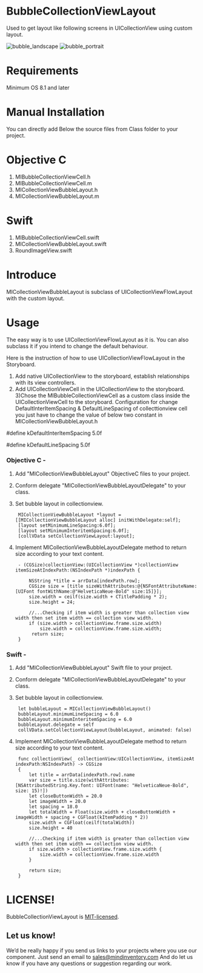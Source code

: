 # BubbleCollectionViewLayout
Used to get layout like following screens in UICollectionView using custom layout.


![bubble_landscape](https://user-images.githubusercontent.com/84714866/176373657-19d4f9e2-131e-48f5-9f2c-77a370808c03.png)
![bubble_portrait](https://user-images.githubusercontent.com/84714866/176371515-989f8bc7-6e45-4d6f-87a1-c3d0e87fa803.png)

# Requirements
Minimum OS 8.1 and later

# Manual Installation
You can directly add Below the source files from Class folder to your project.

# Objective C
1) MIBubbleCollectionViewCell.h
2) MIBubbleCollectionViewCell.m
3) MICollectionViewBubbleLayout.h
4) MICollectionViewBubbleLayout.m
# Swift
1) MIBubbleCollectionViewCell.swift
2) MICollectionViewBubbleLayout.swift
3) RoundImageView.swift

# Introduce
MICollectionViewBubbleLayout is subclass of UICollectionViewFlowLayout with the custom layout.

# Usage
The easy way is to use UICollectionViewFlowLayout as it is. You can also subclass it if you intend to change the default behaviour.

Here is the instruction of how to use UICollectionViewFlowLayout in the Storyboard.

1) Add native UICollectionView to the storyboard, establish relationships with its view controllers.
2) Add UICollectionViewCell in the UICollectionView to the storyboard.
3)Chose the MIBubbleCollectionViewCell as a custom class inside the UICollectionViewCell to the storyboard.
Configuration for change DefaultInterItemSpacing & DefaultLineSpacing of collecttionview cell you just have to change the value of below two constant in MICollectionViewBubbleLayout.h

#define kDefaultInterItemSpacing    5.0f

#define kDefaultLineSpacing         5.0f

### Objective C -
1. Add "MICollectionViewBubbleLayout" ObjectiveC files to your project.

2. Conform delegate "MICollectionViewBubbleLayoutDelegate" to your class.

3. Set bubble layout in collectionview. 

        MICollectionViewBubbleLayout *layout = [[MICollectionViewBubbleLayout alloc] initWithDelegate:self];
        [layout setMinimumLineSpacing:6.0f];
        [layout setMinimumInteritemSpacing:6.0f];
        [collVData setCollectionViewLayout:layout];
    
4. Implement MICollectionViewBubbleLayoutDelegate method to return size according to your text content.

        - (CGSize)collectionView:(UICollectionView *)collectionView itemSizeAtIndexPath:(NSIndexPath *)indexPath {
    
            NSString *title = arrData[indexPath.row];
            CGSize size = [title sizeWithAttributes:@{NSFontAttributeName:[UIFont fontWithName:@"HelveticaNeue-Bold" size:15]}];
            size.width = ceilf(size.width + CTitlePadding * 2);
            size.height = 24;
    
            //...Checking if item width is greater than collection view width then set item width == collection view width.
            if (size.width > collectionView.frame.size.width)
                size.width = collectionView.frame.size.width;
             return size;
        }
    
    
### Swift -
1. Add "MICollectionViewBubbleLayout" Swift file to your project.

2. Conform delegate "MICollectionViewBubbleLayoutDelegate" to your class.

3. Set bubble layout in collectionview.

        let bubbleLayout = MICollectionViewBubbleLayout()
        bubbleLayout.minimumLineSpacing = 6.0
        bubbleLayout.minimumInteritemSpacing = 6.0
        bubbleLayout.delegate = self 
        collVData.setCollectionViewLayout(bubbleLayout, animated: false)

4. Implement MICollectionViewBubbleLayoutDelegate method to return size according to your text content.

        func collectionView(_ collectionView:UICollectionView, itemSizeAt indexPath:NSIndexPath) -> CGSize
        {
            let title = arrData[indexPath.row].name
            var size = title.size(withAttributes: [NSAttributedString.Key.font: UIFont(name: "HelveticaNeue-Bold", size: 15)!])
            let closeButtonWidth = 20.0
            let imageWidth = 20.0
            let spacing = 18.0
            let totalWidth = Float(size.width + closeButtonWidth + imageWidth + spacing + CGFloat(kItemPadding * 2))
            size.width = CGFloat(ceilf(totalWidth))
            size.height = 40
        
            //...Checking if item width is greater than collection view width then set item width == collection view width.
            if size.width > collectionView.frame.size.width {
                size.width = collectionView.frame.size.width
            }
        
            return size;
        }

# LICENSE!

BubbleCollectionViewLayout is [MIT-licensed](https://github.com/mindinventory/BubbleCollectionViewLayout/blob/master/LICENSE).

## Let us know!
We’d be really happy if you send us links to your projects where you use our component. Just send an email to sales@mindinventory.com And do let us know if you have any questions or suggestion regarding our work.
